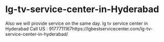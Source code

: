# lg-tv-service-center-in-Hyderabad
Also we will provide service on the same day. lg tv service center in Hyderabad Call US : 9177711167https://lgbestservicecenter.com/lg-tv-service-center-in-hyderabad/
